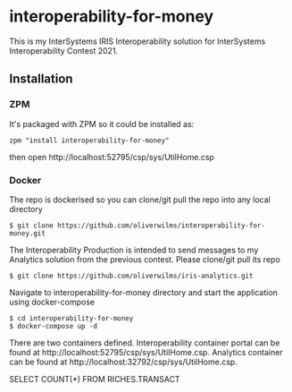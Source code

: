 # interoperability-for-money
This is my InterSystems IRIS Interoperability solution for InterSystems Interoperability Contest 2021.

## Installation 

### ZPM
It's packaged with ZPM so it could be installed as:
```
zpm "install interoperability-for-money"
```
then open http://localhost:52795/csp/sys/UtilHome.csp


### Docker
The repo is dockerised so you can clone/git pull the repo into any local directory

```
$ git clone https://github.com/oliverwilms/interoperability-for-money.git
```

The Interoperability Production is intended to send messages to my Analytics solution from the previous contest. Please clone/git pull its repo

```
$ git clone https://github.com/oliverwilms/iris-analytics.git
```

Navigate to interoperability-for-money directory and start the application using docker-compose

```
$ cd interoperability-for-money
$ docker-compose up -d
```
There are two containers defined. Interoperability container portal can be found at http://localhost:52795/csp/sys/UtilHome.csp. Analytics container can be found at http://localhost:32792/csp/sys/UtilHome.csp.

SELECT COUNT(*) FROM RICHES.TRANSACT
